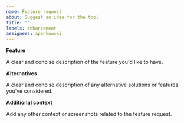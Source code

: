 ```yaml
---
name: Feature request
about: Suggest an idea for the tool
title: ''
labels: enhancement
assignees: apankowski
---
```


**Feature**

A clear and concise description of the feature you'd like to have.

**Alternatives**

A clear and concise description of any alternative solutions or features you've considered.

**Additional context**

Add any other context or screenshots related to the feature request.
